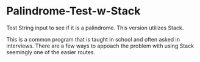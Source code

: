 # Palindrome-Test-w-Stack
Test String input to see if it is a palindrome. This version utilizes Stack.

This is a common program that is taught in school and often asked in interviews. There are a few ways to appoach the problem with using Stack seemingly one of the easier routes.

